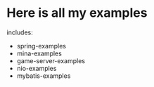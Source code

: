 # Here is all my examples

includes:

* spring-examples
* mina-examples
* game-server-examples
* nio-examples
* mybatis-examples

